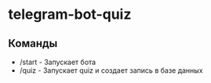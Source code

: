# telegram-bot-quiz

## Команды
* /start - Запускает бота
* /quiz - Запускает quiz и создает запись в базе данных

